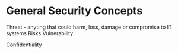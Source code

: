 
# General Security Concepts

Threat - anyting that could harm, loss, damage or compromise to IT systems
Risks
Vulnerability

Confidentiality

